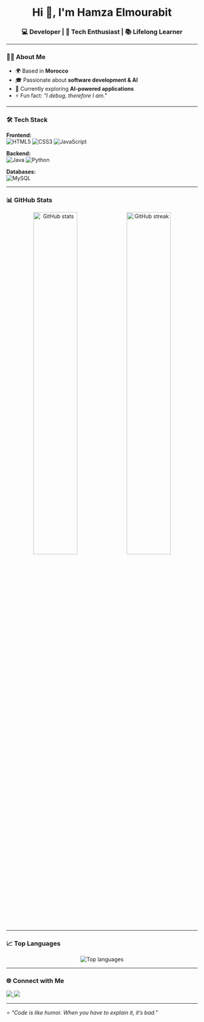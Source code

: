 <!-- Profile README for Hamza Elmourabit -->

<h1 align="center">Hi 👋, I'm Hamza Elmourabit</h1>
<h3 align="center">💻 Developer | 🚀 Tech Enthusiast | 📚 Lifelong Learner</h3>

---

### 👨‍💻 About Me  
- 🌍 Based in **Morocco**  
- 🎓 Passionate about **software development & AI**  
- 🌱 Currently exploring **AI-powered applications**  
- ⚡ Fun fact: _"I debug, therefore I am."_  

---

### 🛠️ Tech Stack  
**Frontend:**  
![HTML5](https://img.shields.io/badge/-HTML5-E34F26?style=flat-square&logo=html5&logoColor=white)
![CSS3](https://img.shields.io/badge/-CSS3-1572B6?style=flat-square&logo=css3)
![JavaScript](https://img.shields.io/badge/-JavaScript-F7DF1E?style=flat-square&logo=javascript)

**Backend:**  
![Java](https://img.shields.io/badge/-Java-007396?style=flat-square&logo=java)
![Python](https://img.shields.io/badge/-Python-3776AB?style=flat-square&logo=python)


**Databases:**  
![MySQL](https://img.shields.io/badge/-MySQL-4479A1?style=flat-square&logo=mysql)


---

### 📊 GitHub Stats  
<p align="center">
  <img src="https://github-readme-stats.vercel.app/api?username=Hamza-Elmourabit&show_icons=true&theme=radical" alt="GitHub stats" width="48%"/>
  <img src="https://github-readme-streak-stats.herokuapp.com/?user=Hamza-Elmourabit&theme=radical" alt="GitHub streak" width="48%"/>
</p>

---

### 📈 Top Languages  
<p align="center">
  <img src="https://github-readme-stats.vercel.app/api/top-langs/?username=Hamza-Elmourabit&layout=compact&theme=radical" alt="Top languages" />
</p>

---

### 🌐 Connect with Me  
<p>
  <a href="https://linkedin.com/in/hamzaelmourabit" target="_blank">
    <img src="https://img.shields.io/badge/-LinkedIn-0077B5?style=flat-square&logo=linkedin&logoColor=white"/>
  </a>
  <a href="mailto:hamzaelmourabit04@gmail.com">
    <img src="https://img.shields.io/badge/-Email-D14836?style=flat-square&logo=gmail&logoColor=white"/>
  </a>
  
</p>

---

⭐ _"Code is like humor. When you have to explain it, it’s bad."_  

